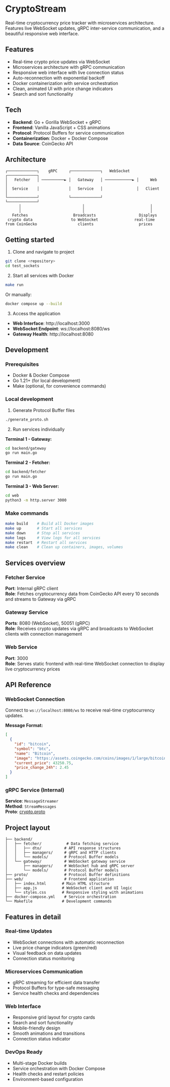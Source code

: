 # CryptoStream

Real-time cryptocurrency price tracker with microservices architecture. Features live WebSocket updates, gRPC inter-service communication, and a beautiful responsive web interface.

## Features

- Real-time crypto price updates via WebSocket
- Microservices architecture with gRPC communication
- Responsive web interface with live connection status
- Auto-reconnection with exponential backoff
- Docker containerization with service orchestration
- Clean, animated UI with price change indicators
- Search and sort functionality

## Tech

- **Backend**: Go + Gorilla WebSocket + gRPC
- **Frontend**: Vanilla JavaScript + CSS animations
- **Protocol**: Protocol Buffers for service communication
- **Containerization**: Docker + Docker Compose
- **Data Source**: CoinGecko API

## Architecture

```
┌─────────────┐    gRPC     ┌─────────────┐   WebSocket   ┌─────────────┐
│   Fetcher   │ ──────────► │   Gateway   │ ────────────► │     Web     │
│  Service    │             │   Service   │               │   Client    │
└─────────────┘             └─────────────┘               └─────────────┘
      │                           │                             │
      │                           │                             │
   Fetches                    Broadcasts                   Displays
 crypto data                 to WebSocket                real-time
from CoinGecko                  clients                    prices
```

## Getting started

1) Clone and navigate to project

```bash
git clone <repository>
cd test_sockets
```

2) Start all services with Docker

```bash
make run
```

Or manually:

```bash
docker compose up --build
```

3) Access the application

- **Web Interface**: http://localhost:3000
- **WebSocket Endpoint**: ws://localhost:8080/ws
- **Gateway Health**: http://localhost:8080

## Development

### Prerequisites

- Docker & Docker Compose
- Go 1.21+ (for local development)
- Make (optional, for convenience commands)

### Local development

1) Generate Protocol Buffer files

```bash
./generate_proto.sh
```

2) Run services individually

**Terminal 1 - Gateway:**
```bash
cd backend/gateway
go run main.go
```

**Terminal 2 - Fetcher:**
```bash
cd backend/fetcher
go run main.go
```

**Terminal 3 - Web Server:**
```bash
cd web
python3 -m http.server 3000
```

### Make commands

```bash
make build    # Build all Docker images
make up       # Start all services
make down     # Stop all services
make logs     # View logs for all services
make restart  # Restart all services
make clean    # Clean up containers, images, volumes
```

## Services overview

### Fetcher Service
**Port**: Internal gRPC client  
**Role**: Fetches cryptocurrency data from CoinGecko API every 10 seconds and streams to Gateway via gRPC

### Gateway Service
**Ports**: 8080 (WebSocket), 50051 (gRPC)  
**Role**: Receives crypto updates via gRPC and broadcasts to WebSocket clients with connection management

### Web Service
**Port**: 3000  
**Role**: Serves static frontend with real-time WebSocket connection to display live cryptocurrency prices

## API Reference

### WebSocket Connection

Connect to `ws://localhost:8080/ws` to receive real-time cryptocurrency updates.

**Message Format:**
```json
[
  {
    "id": "bitcoin",
    "symbol": "btc", 
    "name": "Bitcoin",
    "image": "https://assets.coingecko.com/coins/images/1/large/bitcoin.png",
    "current_price": 43250.75,
    "price_change_24h": 2.45
  }
]
```

### gRPC Service (Internal)

**Service**: `MessageStreamer`  
**Method**: `StreamMessages`  
**Proto**: [crypto.proto](proto/crypto.proto)

## Project layout

```
├── backend/
│   ├── fetcher/           # Data fetching service
│   │   ├── dto/          # API response structures
│   │   ├── managers/     # gRPC and HTTP clients
│   │   └── models/       # Protocol Buffer models
│   └── gateway/          # WebSocket gateway service
│       ├── managers/     # WebSocket hub and gRPC server
│       └── models/       # Protocol Buffer models
├── proto/                # Protocol Buffer definitions
├── web/                  # Frontend application
│   ├── index.html       # Main HTML structure
│   ├── app.js           # WebSocket client and UI logic
│   └── styles.css       # Responsive styling with animations
├── docker-compose.yml    # Service orchestration
└── Makefile             # Development commands
```

## Features in detail

### Real-time Updates
- WebSocket connections with automatic reconnection
- Live price change indicators (green/red)
- Visual feedback on data updates
- Connection status monitoring

### Microservices Communication
- gRPC streaming for efficient data transfer
- Protocol Buffers for type-safe messaging
- Service health checks and dependencies

### Web Interface
- Responsive grid layout for crypto cards
- Search and sort functionality
- Mobile-friendly design
- Smooth animations and transitions
- Connection status indicator

### DevOps Ready
- Multi-stage Docker builds
- Service orchestration with Docker Compose
- Health checks and restart policies
- Environment-based configuration